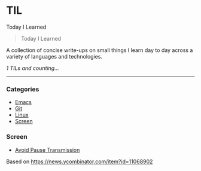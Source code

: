 # TIL
Today I Learned

> Today I Learned

A collection of concise write-ups on small things I learn day to day across a
variety of languages and technologies.

_1 TILs and counting..._

---

### Categories

* [Emacs](#emacs)
* [Git](#git)
* [Linux](#linux)
* [Screen](#screen)

### Screen
- [Avoid Pause Transmission](screen/avoid-pause-transmission.md)

Based on
https://news.ycombinator.com/item?id=11068902
